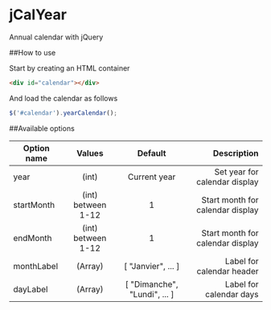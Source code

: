 jCalYear
========

Annual calendar with jQuery

##How to use

Start by creating an HTML container

```html
<div id="calendar"></div>
```
And load the calendar as follows

```javascript
$('#calendar').yearCalendar();
```

##Available options

| Option name | Values             | Default                       | Description                      |
| ----------- |:------------------:|:-----------------------------:| --------------------------------:|
| year        | (int)              | Current year                  | Set year for calendar display    |
| startMonth  | (int) between 1-12 | 1                             | Start month for calendar display |
| endMonth    | (int) between 1-12 | 1                             | Start month for calendar display |
| monthLabel  | (Array)            | [ "Janvier", ... ]            | Label for calendar header        |
| dayLabel    | (Array)            | [ "Dimanche", "Lundi", ... ]  | Label for calendar days          |